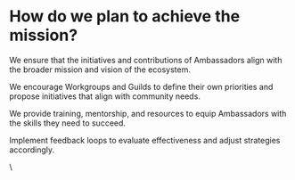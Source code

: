 # How do we plan to achieve the mission?

We ensure that the initiatives and contributions of Ambassadors align with the broader mission and vision of the ecosystem.

We encourage Workgroups and Guilds to define their own priorities and propose initiatives that align with community needs.

We provide training, mentorship, and resources to equip Ambassadors with the skills they need to succeed.

Implement feedback loops to evaluate effectiveness and adjust strategies accordingly.

\
